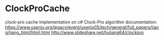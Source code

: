 # ClockProCache
clock-pro cache implementation on c#
Clock-Pro algorithm documentation:
https://www.usenix.org/legacy/event/usenix05/tech/general/full_papers/jiang/jiang_html/html.html
http://www.slideshare.net/huliang64/clockpro

